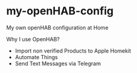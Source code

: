 # my-openHAB-config
My own openHAB configuration at Home


Why I use OpenHAB?

- Import non verified Products to Apple Homekit
- Automate Things
- Send Text Messages via Telegram
